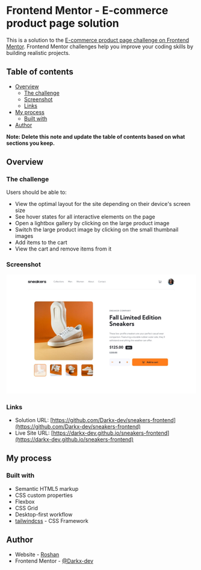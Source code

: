 # Frontend Mentor - E-commerce product page solution

This is a solution to the [E-commerce product page challenge on Frontend Mentor](https://www.frontendmentor.io/challenges/ecommerce-product-page-UPsZ9MJp6). Frontend Mentor challenges help you improve your coding skills by building realistic projects.

## Table of contents

- [Overview](#overview)
  - [The challenge](#the-challenge)
  - [Screenshot](#screenshot)
  - [Links](#links)
- [My process](#my-process)
  - [Built with](#built-with)
- [Author](#author)

**Note: Delete this note and update the table of contents based on what sections you keep.**

## Overview

### The challenge

Users should be able to:

- View the optimal layout for the site depending on their device's screen size
- See hover states for all interactive elements on the page
- Open a lightbox gallery by clicking on the large product image
- Switch the large product image by clicking on the small thumbnail images
- Add items to the cart
- View the cart and remove items from it

### Screenshot

![](./design/desktop-design.jpg)

### Links

- Solution URL: [https://github.com/Darkx-dev/sneakers-frontend](https://github.com/Darkx-dev/sneakers-frontend)
- Live Site URL: [https://darkx-dev.github.io/sneakers-frontend](https://darkx-dev.github.io/sneakers-frontend)

## My process

### Built with

- Semantic HTML5 markup
- CSS custom properties
- Flexbox
- CSS Grid
- Desktop-first workflow
- [tailwindcss](https://tailwindcss.com/) - CSS Framework

## Author

- Website - [Roshan](https://game-ui-portfolio.vercel.app/)
- Frontend Mentor - [@Darkx-dev](https://www.frontendmentor.io/profile/Darkx-dev)
